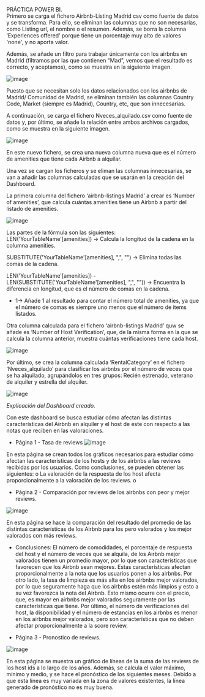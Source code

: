 PRÁCTICA POWER BI.  
Primero se carga el fichero Airbnb-Listing Madrid csv como fuente de datos y se transforma. Para ello, se eliminan las columnas que no son necesarias, como Listing url, el nombre o el resumen. Además, se borra la columna ‘Experiences offered’ porque tiene un porcentaje muy alto de valores 'none', y no aporta valor. 

Además, se añade un filtro para trabajar únicamente con los airbnbs en Madrid (filtramos por las que contienen “Mad”, vemos que el resultado es correcto, y aceptamos), como se muestra en la siguiente imagen.

 ![image](https://github.com/user-attachments/assets/8dd26489-f250-4686-836f-cd1e1adef397)

Puesto que se necesitan solo los datos relacionados con los airbnbs de Madrid/ Comunidad de Madrid, se eliminan también las columnas Country Code, Market (siempre es Madrid), Country, etc, que son innecesarias.

A continuación, se carga el fichero Nveces_alquilado.csv como fuente de datos y, por último, se añade la relación entre ambos archivos cargados, como se muestra en la siguiente imagen.

 ![image](https://github.com/user-attachments/assets/27d3d7a5-1890-400c-853f-ac71479e2041)
 
En este nuevo fichero, se crea una nueva columna nueva que es el número de amenities que tiene cada Airbnb a alquilar.

Una vez se cargan los ficheros y se eliman las columnas innecesarias, se van a añadir las columnas calculadas que se usarán en la creación del Dashboard.

La primera columna del fichero ‘airbnb-listings Madrid’ a crear es ‘Number of amenities’, que calcula cuántas amenities tiene un Airbnb a partir del listado de amenities.

 ![image](https://github.com/user-attachments/assets/9ee54c9e-933c-43e9-bf71-0c454e71a591)

Las partes de la fórmula son las siguientes:
LEN('YourTableName'[amenities]) -> Calcula la longitud de la cadena en la columna amenities.

SUBSTITUTE('YourTableName'[amenities], ",", "") -> Elimina todas las comas de la cadena.

LEN('YourTableName'[amenities]) - LEN(SUBSTITUTE('YourTableName'[amenities], ",", "")) -> Encuentra la diferencia en longitud, que es el número de comas en la cadena.

+ 1-> Añade 1 al resultado para contar el número total de amenities, ya que el número de comas es siempre uno menos que el número de items listados.

Otra columna calculada para el fichero ‘airbnb-listings Madrid’ quw se añade es ‘Number of Host Verification’, que, de la misma forma en la que se calcula la columna anterior, muestra cuántas verificaciones tiene cada host.

![image](https://github.com/user-attachments/assets/ba77ec25-d885-4717-ad7e-0d5133505c25)

 
Por último, se crea la columna calculada ‘RentalCategory’ en el fichero ‘Nveces_alquilado’ para clasificar los airbnbs por el número de veces que se ha alquilado, agrupándolos en tres grupos: Recién estrenado, veterano de alquiler y estrella del alquiler.
 
 ![image](https://github.com/user-attachments/assets/51755843-3eba-417c-b191-830208f91570)


*Explicación del Dashboard creado.*

Con este dashboard se busca estudiar cómo afectan las distintas características del Airbnb en alquiler y el host de este con respecto a las notas que reciben en las valoraciones.
-	Página 1 - Tasa de reviews
 ![image](https://github.com/user-attachments/assets/d5a10c60-952a-4e47-a648-e68a8502b9a3)

En esta página se crean todos los gráficos necesarios para estudiar cómo afectan las características de los hosts y de los airbnbs a las reviews recibidas por los usuarios. 
Como conclusiones, se pueden obtener las siguientes:
o	La valoración de la respuesta de los host afecta proporcionalmente a la valoración de los reviews. 
o	 

	
-	Página 2 - Comparación por reviews de los airbnbs con peor y mejor reviews.

  ![image](https://github.com/user-attachments/assets/9189cac6-c796-44be-83af-fe843761aeed)

En esta página se hace la comparación del resultado del promedio de las distintas características de los Airbnb para los pero valorados y los mejor valorados con más reviews.
 

-	Conclusiones:
El número de comodidades, el porcentaje de respuesta del host y el número de veces que se alquila, de los Airbnb mejor valorados tienen un promedio mayor, por lo que son características que favorecen que los Airbnb sean mejores. Estas características afectan proporcionalmente a la nota que los usuarios ponen a los airbnbs.
Por otro lado, la tasa de limpieza es más alta en los airbnbs mejor valorados, por lo que seguramente haga que los airbnbs estén más limpios y esto a su vez favorezca la nota del Airbnb. Esto mismo ocurre con el precio, que, es mayor en airbnbs mejor valorados seguramente por las características que tiene. 
Por último, el número de verificaciones del host, la disponibilidad y el número de estancias en los airbnbs es menor en los airbnbs mejor valorados, pero son características que no deben afectar proporcionalmente a la score review.

-	Página 3 - Pronostico de reviews.

![image](https://github.com/user-attachments/assets/3e293fe7-e7cc-4529-aa2f-445c9a852414)

En esta página se muestra un gráfico de líneas de la suma de las reviews de los host ids a lo largo de los años. Además, se calcula el valor máximo, mínimo y medio, y se hace el pronóstico de los siguientes meses.
Debido a que esta línea es muy variada en la zona de valores existentes, la línea generado de pronóstico no es muy buena.
